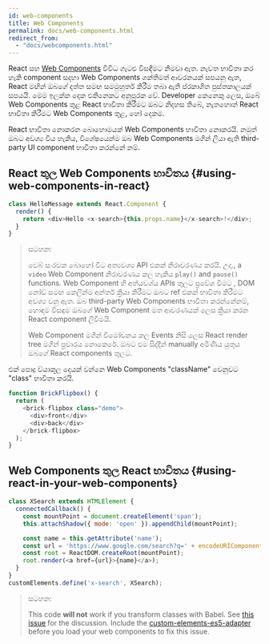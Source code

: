 ```yaml
---
id: web-components
title: Web Components
permalink: docs/web-components.html
redirect_from:
  - "docs/webcomponents.html"
---
```


React සහ [Web Components](https://developer.mozilla.org/en-US/docs/Web/Web_Components) විවිධ ගැටළු විසඳීමට නිමවා ඇත. නැවත භාවිතා කර හැකි component සදහා Web Components ශක්තිමත් ආවරනයක්  සපයනු ඇත, React මඟින් ඔබගේ දත්ත සමඟ සමමුහුර්ත කිරීම තබා ඇති ප්රකාශිත පුස්තකාලයක් සපයයි. මෙම ඉලක්ක දෙක එකිනෙකට අනුපූරක වේ. Developer කෙනෙකු ලෙස, ඔබේ Web Components තුළ React භාවිතා කිරීමට ඔබට නිදහස තිබේ, නැතහොත් React භාවිතා කිරීමට Web Components තුළ, හෝ දෙකම.

React භාවිතා නොකරන බොහොමයක් Web Components භාවිතා නොකරයි. නමුත් ඔබට අවශ්‍ය විය හැකිය, විශේෂයෙන්ම ඔබ Web Components  මගින් ලියා ඇති third-party UI component භාවිතා කරන්නේ නම්.

## React තුල Web Components භාවිතය {#using-web-components-in-react}

```javascript
class HelloMessage extends React.Component {
  render() {
    return <div>Hello <x-search>{this.props.name}</x-search>!</div>;
  }
}
```

>සටහන:
>
> වෙබ් සංරචක බොහෝ විට අත්‍යවශ්‍ය API එකක් නිරාවරණය කරයි. උදා., a `video` Web Component නිරාවරණය කල හැකිය `play()` and `pause()` functions. Web Component හි අත්යවශ්ය APIs තුලට ප්‍රවේශ වීමට , DOM නෝඩ් සමඟ කෙලින්ම අන්තර් ක්‍රියා කිරීමට ඔබට ref එකක් භාවිතා කිරීමට අවශ්‍ය වනු ඇත. ඔබ third-party Web Components භාවිතා කරන්නේනම්, හොඳම විසඳුම  ඔබගේ Web Component මත ආවරණයක් ලෙස ක්‍රියා කරන React component ලිවීමයි.
>
> Web Component මගින් විමෝචනය කල Events  නිසි ලෙස React render tree මගින් ප්‍රචාරය නොකෙරේ.
> ඔබට එම සිද්දීන් manually අමිණිය යුතුය ඔබගේ React components තුලට.

එක් පොදු ව්යාකූල දෙයක් වන්නෙ Web Components "className"  වෙනුවට "class" භාවිතා කරයි.

```javascript
function BrickFlipbox() {
  return (
    <brick-flipbox class="demo">
      <div>front</div>
      <div>back</div>
    </brick-flipbox>
  );
}
```

## Web Components තුල  React භාවිතය {#using-react-in-your-web-components}

```javascript
class XSearch extends HTMLElement {
  connectedCallback() {
    const mountPoint = document.createElement('span');
    this.attachShadow({ mode: 'open' }).appendChild(mountPoint);

    const name = this.getAttribute('name');
    const url = 'https://www.google.com/search?q=' + encodeURIComponent(name);
    const root = ReactDOM.createRoot(mountPoint);
    root.render(<a href={url}>{name}</a>);
  }
}
customElements.define('x-search', XSearch);
```

>සටහන:
>
>This code **will not** work if you transform classes with Babel. See [this issue](https://github.com/w3c/webcomponents/issues/587) for the discussion.
>Include the [custom-elements-es5-adapter](https://github.com/webcomponents/polyfills/tree/master/packages/webcomponentsjs#custom-elements-es5-adapterjs) before you load your web components to fix this issue.
